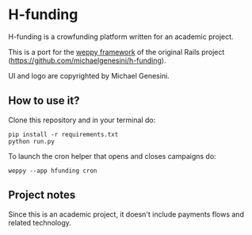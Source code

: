 # H-funding

H-funding is a crowfunding platform written for an academic project.

This is a port for the [weppy framework](http://weppy.org) of the original Rails project (https://github.com/michaelgenesini/h-funding).

UI and logo are copyrighted by Michael Genesini.

## How to use it?

Clone this repository and in your terminal do:

    pip install -r requirements.txt
    python run.py

To launch the cron helper that opens and closes campaigns do:

    weppy --app hfunding cron

## Project notes

Since this is an academic project, it doesn't include payments flows and related technology.
